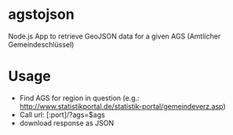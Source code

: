 # agstojson

Node.js App to retrieve GeoJSON data for a given AGS (Amtlicher Gemeindeschlüssel)

Usage
=====
* Find AGS for region in question (e.g.: http://www.statistikportal.de/statistik-portal/gemeindeverz.asp)
* Call url: <host>[:port]/?ags=$ags
* download response as JSON
